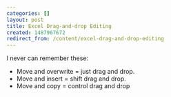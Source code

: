 ```yaml
---
categories: []
layout: post
title: Excel Drag-and-drop Editing
created: 1487967672
redirect_from: /content/excel-drag-and-drop-editing
---
```

I never can remember these:

* Move and overwrite = just drag and drop.
* Move and insert = shift drag and drop.
* Move and copy = control drag and drop

